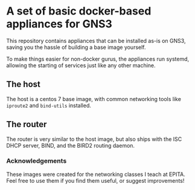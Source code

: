 # A set of basic docker-based appliances for GNS3

This repository contains appliances that can be installed as-is on GNS3, saving
you the hassle of building a base image yourself.

To make things easier for non-docker gurus, the appliances run systemd,
allowing the starting of services just like any other machine.

## The host

The host is a centos 7 base image, with common networking tools like
`iproute2` and `bind-utils` installed.

## The router

The router is very similar to the host image, but also ships with the ISC DHCP
server, BIND, and the BIRD2 routing daemon.


### Acknowledgements

These images were created for the networking classes I teach at EPITA. Feel
free to use them if you find them useful, or suggest improvements!

